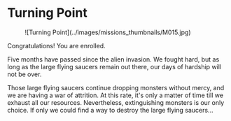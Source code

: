 # Turning Point

<figure markdown>
![Turning Point](../images/missions_thumbnails/M015.jpg)
</figure>

Congratulations! You are enrolled.

Five months have passed since the alien invasion.
We fought hard, but as long as the large flying saucers remain out there, our days of hardship will not be over.

Those large flying saucers continue dropping monsters without mercy, and we are having a war of attrition. At this rate, it's only a matter of time till we exhaust all our resources.
Nevertheless, extinguishing monsters is our only choice.
If only we could find a way to destroy the large flying saucers...
